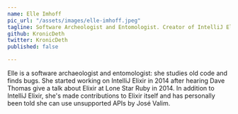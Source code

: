 ```yaml
---
name: Elle Imhoff
pic_url: "/assets/images/elle-imhoff.jpeg"
tagline: Software Archeologist and Entomologist. Creator of IntelliJ Elixir.
github: KronicDeth
twitter: KronicDeth
published: false

---
```

Elle is a software archaeologist and entomologist: she studies old code and finds bugs. She started working on IntelliJ Elixir in 2014 after hearing Dave Thomas give a talk about Elixir at Lone Star Ruby in 2014. In addition to IntelliJ Elixir, she's made contributions to Elixir itself and has personally been told she can use unsupported APIs by José Valim.